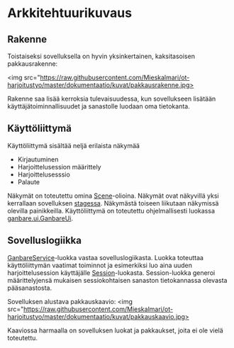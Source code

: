 # Arkkitehtuurikuvaus

## Rakenne
Toistaiseksi sovelluksella on hyvin yksinkertainen, kaksitasoisen pakkausrakenne: 

<img src="https://raw.githubusercontent.com/Mieskalmari/ot-harjoitustyo/master/dokumentaatio/kuvat/pakkausrakenne.jpg>

Rakenne saa lisää kerroksia tulevaisuudessa, kun sovellukseen lisätään käyttäjätoiminnallisuudet ja sanastolle luodaan oma tietokanta.

## Käyttöliittymä

Käyttöliittymä sisältää neljä erilaista näkymää
 - Kirjautuminen
 - Harjoittelusession määrittely
 - Harjoittelusesssio
 - Palaute

Näkymät on toteutettu omina [Scene](https://docs.oracle.com/javase/8/javafx/api/javafx/scene/Scene.html)-olioina. Näkymät ovat näkyvillä yksi kerrallaan sovelluksen [stagessa](https://docs.oracle.com/javase/8/javafx/api/javafx/stage/Stage.html). Näkymästä toiseen liikutaan näkymissä olevilla painikkeilla. Käyttöliittymä on toteutettu ohjelmallisesti luokassa [ganbare.ui.GanbareUi](https://github.com/Mieskalmari/ot-harjoitustyo/blob/master/ganbare_sanastotreeni/src/main/java/ganbare/ui/GanbareUi.java).

## Sovelluslogiikka
[GanbareService](https://github.com/Mieskalmari/ot-harjoitustyo/blob/master/ganbare_sanastotreeni/src/main/java/ganbare/domain/GanbareService.java)-luokka vastaa sovelluslogiikasta. Luokka toteuttaa käyttöliittymän vaatimat toiminnot ja esimerkiksi luo aina uuden harjoittelusession käyttäjälle [Session](https://github.com/Mieskalmari/ot-harjoitustyo/blob/master/ganbare_sanastotreeni/src/main/java/ganbare/domain/Session.java)-luokasta. Session-luokka generoi määrittelyjensä mukaisen sessiokohtaisen sanaston tietokannassa olevasta pääsanastosta. 

Sovelluksen alustava pakkauskaavio:
<img src="https://raw.githubusercontent.com/Mieskalmari/ot-harjoitustyo/master/dokumentaatio/kuvat/pakkauskaavio.jpg>

Kaaviossa harmaalla on sovelluksen luokat ja pakkaukset, joita ei ole vielä toteutettu. 